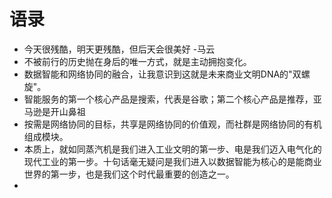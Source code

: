 # 语录

* 今天很残酷，明天更残酷，但后天会很美好	-马云
* 不被前行的历史抛在身后的唯一方式，就是主动拥抱变化。
* 数据智能和网络协同的融合，让我意识到这就是未来商业文明DNA的"双螺旋"。
* 智能服务的第一个核心产品是搜索，代表是谷歌；第二个核心产品是推荐，亚马逊是开山鼻祖
* 按需是网络协同的目标，共享是网络协同的价值观，而社群是网络协同的有机组成模块。
* 本质上，就如同蒸汽机是我们进入工业文明的第一步、电是我们迈入电气化的现代工业的第一步。十句话毫无疑问是我们进入以数据智能为核心的是能商业世界的第一步，也是我们这个时代最重要的创造之一。
* 

